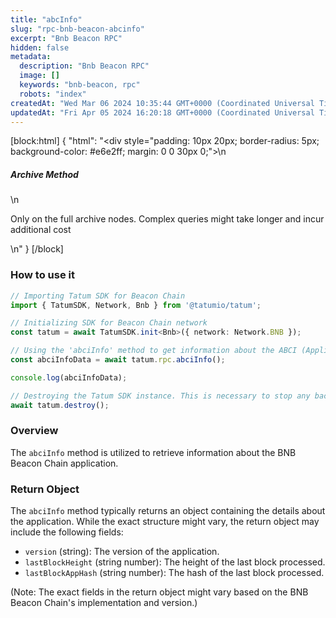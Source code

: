 ```yaml
---
title: "abcInfo"
slug: "rpc-bnb-beacon-abcinfo"
excerpt: "Bnb Beacon RPC"
hidden: false
metadata: 
  description: "Bnb Beacon RPC"
  image: []
  keywords: "bnb-beacon, rpc"
  robots: "index"
createdAt: "Wed Mar 06 2024 10:35:44 GMT+0000 (Coordinated Universal Time)"
updatedAt: "Fri Apr 05 2024 16:20:18 GMT+0000 (Coordinated Universal Time)"
---
```

[block:html]
{
  "html": "<div style=\"padding: 10px 20px; border-radius: 5px; background-color: #e6e2ff; margin: 0 0 30px 0;\">\n  <h5>Archive Method</h5>\n  <p>Only on the full archive nodes. Complex queries might take longer and incur additional cost</p>\n</div>"
}
[/block]


### How to use it

```typescript
// Importing Tatum SDK for Beacon Chain
import { TatumSDK, Network, Bnb } from '@tatumio/tatum';

// Initializing SDK for Beacon Chain network
const tatum = await TatumSDK.init<Bnb>({ network: Network.BNB });

// Using the 'abciInfo' method to get information about the ABCI (Application Blockchain Interface) application
const abciInfoData = await tatum.rpc.abciInfo();

console.log(abciInfoData);

// Destroying the Tatum SDK instance. This is necessary to stop any background jobs that the SDK may have started.
await tatum.destroy();
```

### Overview

The `abciInfo` method is utilized to retrieve information about the BNB Beacon Chain application.

### Return Object

The `abciInfo` method typically returns an object containing the details about the application. While the exact structure might vary, the return object may include the following fields:

- `version` (string): The version of the application.
- `lastBlockHeight` (string number): The height of the last block processed.
- `lastBlockAppHash` (string number): The hash of the last block processed.

(Note: The exact fields in the return object might vary based on the BNB Beacon Chain's implementation and version.)
